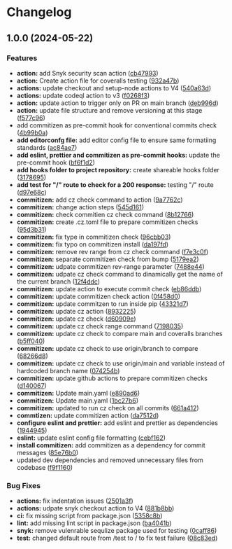 # Changelog

## 1.0.0 (2024-05-22)


### Features

* **action:** add Snyk security scan action ([cb47993](https://github.com/Viorel1989/fastify-hello-world/commit/cb47993e59c0cc2151292b0cdd56a85fcd641a2a))
* **action:** Create action file for coveralls testing ([932a47b](https://github.com/Viorel1989/fastify-hello-world/commit/932a47bbae4dbf55b280c50d23f1baf0ec26e458))
* **actions:** update checkout and setup-node actions to V4 ([540a63d](https://github.com/Viorel1989/fastify-hello-world/commit/540a63dd6fe1654ece408a1c55db27476d4c7d86))
* **actions:** update codeql action to v3 ([f0268f3](https://github.com/Viorel1989/fastify-hello-world/commit/f0268f3ccd6de22feb0c8ff7c6959c541750bd5b))
* **action:** update action to trigger only on PR on main branch ([deb996d](https://github.com/Viorel1989/fastify-hello-world/commit/deb996d3cd1561f0f6acb244943eb4cb1327c8c9))
* **action:** update file structure and remove versioning at this stage ([f577c96](https://github.com/Viorel1989/fastify-hello-world/commit/f577c969359c5baa98bfb9554f6fdb5d4a88eefc))
* add commitizen as pre-commit hook for conventional commits check ([4b99b0a](https://github.com/Viorel1989/fastify-hello-world/commit/4b99b0af8a5e3cd83f262e31e4990ab04a9a3361))
* **add editorconfg file:** add editor config file to ensure same formatiing standards ([ac84ae7](https://github.com/Viorel1989/fastify-hello-world/commit/ac84ae7697c49943db766afd32bf4533b9dcc1e5))
* **add eslint, prettier and commitizen as pre-commit hooks:** update the pre-commit hook ([bf6f1d2](https://github.com/Viorel1989/fastify-hello-world/commit/bf6f1d2a8d7d922110f96655ddc254e707414447))
* **add hooks folder to project repository:** create shareable hooks folder ([3178695](https://github.com/Viorel1989/fastify-hello-world/commit/317869518ae460acd4ea5b9a8fa430487284f4fd))
* **add test for "/" route to check for a 200 response:** testing "/" route ([d97e68c](https://github.com/Viorel1989/fastify-hello-world/commit/d97e68cda2a5555bd3ddfd865318e8e9ffd13bbe))
* **commitizen:** add cz check command to action ([9a7762c](https://github.com/Viorel1989/fastify-hello-world/commit/9a7762c171d40c8a4c0b8b739d882c114e4fc292))
* **commitizen:** change action steps ([545d161](https://github.com/Viorel1989/fastify-hello-world/commit/545d161d3ba6707c22fa50860375634372af3e35))
* **commitizen:** check commitien cz check command ([8b12766](https://github.com/Viorel1989/fastify-hello-world/commit/8b12766fdb173ec43ac77de03a5f5a465fa58200))
* **commitizen:** create .cz.toml file to prepare commitizen checks ([95d3b31](https://github.com/Viorel1989/fastify-hello-world/commit/95d3b315624d542bb8a659f23d11f7322a404ce4))
* **commitizen:** fix type in commitizen check ([96cbb03](https://github.com/Viorel1989/fastify-hello-world/commit/96cbb038de7ab9c536ffe4f6815997f466fd1274))
* **commitizen:** fix typo on commitizen install ([da197fd](https://github.com/Viorel1989/fastify-hello-world/commit/da197fda692a0e5a2a1dfbe7351ea185bec83170))
* **commitizen:** remove rev range from cz check command ([f7e3c0f](https://github.com/Viorel1989/fastify-hello-world/commit/f7e3c0fc316600d3f695397b770102b9fe07e2f5))
* **commitizen:** separate commitizen check from bump ([5179ea2](https://github.com/Viorel1989/fastify-hello-world/commit/5179ea2677d35ca2c847bf36f687417a40d1f8a6))
* **commitizen:** udpate commitizen rev-range parameter ([7488e44](https://github.com/Viorel1989/fastify-hello-world/commit/7488e44210886d8b203299313529c25840295c2f))
* **commitizen:** udpate cz check command to dinamically get the name of the current branch ([12f4ddc](https://github.com/Viorel1989/fastify-hello-world/commit/12f4ddc5454af5f380ed3043d7e28e753b523d7b))
* **commitizen:** update action to execute commit check ([eb86ddb](https://github.com/Viorel1989/fastify-hello-world/commit/eb86ddb7f5968746446269bffd0ab2e37553fc1a))
* **commitizen:** update commitizen check action ([0f458d0](https://github.com/Viorel1989/fastify-hello-world/commit/0f458d04a4b52bb84bc57a0659d24fcf2ee92c69))
* **commitizen:** update commitzen to run inside pip ([43321d7](https://github.com/Viorel1989/fastify-hello-world/commit/43321d77b01f99eadc8c67e138806fc9c8bcf5ef))
* **commitizen:** update cz action ([8932225](https://github.com/Viorel1989/fastify-hello-world/commit/8932225fa1e3017c75f94afbf004d536067e6d76))
* **commitizen:** update cz check ([d60909e](https://github.com/Viorel1989/fastify-hello-world/commit/d60909efce87c6d2b9c23fc81c0fadfcd8f7dcf4))
* **commitizen:** update cz check range command ([7198035](https://github.com/Viorel1989/fastify-hello-world/commit/71980354e5d5134ef79cda367bd85faf63c1bd9c))
* **commitizen:** update cz check to compare main and coveralls branches ([b5ff040](https://github.com/Viorel1989/fastify-hello-world/commit/b5ff0403c2991fa223c82cff73aa81d7c80f3180))
* **commitizen:** update cz check to use origin/branch to compare ([68266d8](https://github.com/Viorel1989/fastify-hello-world/commit/68266d8d9db45e49be8d2ddc12998725eb44d324))
* **commitizen:** update cz check to use origin/main and variable instead of hardcoded branch name ([074254b](https://github.com/Viorel1989/fastify-hello-world/commit/074254b3aebee6f4f175f782ae299851f8ef9c4c))
* **commitizen:** update github actions to prepare commitizen checks ([d140067](https://github.com/Viorel1989/fastify-hello-world/commit/d1400670c327952c38805744bdcadb34f4c748d4))
* **commitizen:** Update main.yaml ([e890ad6](https://github.com/Viorel1989/fastify-hello-world/commit/e890ad6f83e593df2343e9d8256aef0e84dfdd1c))
* **commitizen:** Update main.yaml ([1bc27b6](https://github.com/Viorel1989/fastify-hello-world/commit/1bc27b6e854daf0067b8646e6f6e871de9bfb357))
* **commitizen:** updated to run cz check on all commits ([661a412](https://github.com/Viorel1989/fastify-hello-world/commit/661a41263501ad597f1665aa9c997f6c5bdfc86d))
* **commtizen:** update commitizen action ([da7512d](https://github.com/Viorel1989/fastify-hello-world/commit/da7512d4b0e648fca227dfb8a8a8729ea77538e7))
* **configure eslint and prettier:** add eslint and prettier as dependencies ([1944945](https://github.com/Viorel1989/fastify-hello-world/commit/19449453469a275e8b821a8cbad1c7578900e177))
* **eslint:** update eslint config file formatting ([cebf162](https://github.com/Viorel1989/fastify-hello-world/commit/cebf162ad2683a9c292e1a9e88032ed500f4fbc2))
* **install commitizen:** add commitizen as a dependency for commit messages ([85e76b0](https://github.com/Viorel1989/fastify-hello-world/commit/85e76b0c6a798a92e7cad5bfde3845dd2f952b54))
* updated dev dependencies and removed unnecessary files from codebase ([f9f1160](https://github.com/Viorel1989/fastify-hello-world/commit/f9f1160eaaf91c4261b9d7f89554ebf8d3d81e7d))


### Bug Fixes

* **actions:** fix indentation issues ([2501a3f](https://github.com/Viorel1989/fastify-hello-world/commit/2501a3f188088e04862f77ce04ab1d8e6c6bfcc5))
* **actions:** udpate snyk checkout action to V4 ([881b8bb](https://github.com/Viorel1989/fastify-hello-world/commit/881b8bb5e905b53a51911e6cc72ab6a668cb9c88))
* **ci:** fix missing script from package.json ([5358c8b](https://github.com/Viorel1989/fastify-hello-world/commit/5358c8b987825d003bba4d060d8735b6a1fbad25))
* **lint:** add missing lint script in package.json ([ba4041b](https://github.com/Viorel1989/fastify-hello-world/commit/ba4041b724f36d180246faecb733e07a308ac166))
* **snyk:** remove vulenrable sequlize package used for testing ([0caff86](https://github.com/Viorel1989/fastify-hello-world/commit/0caff86cf360002436c73a9c590aee60b7386945))
* **test:** changed default route from /test to / to fix test failure ([08c83ed](https://github.com/Viorel1989/fastify-hello-world/commit/08c83ed759b586c88743109fbcd1014c7f760bc9))
